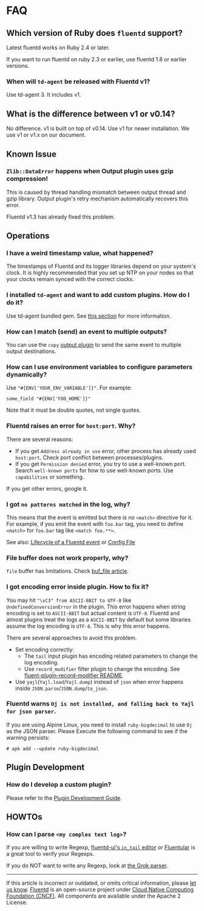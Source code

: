 # FAQ


## Which version of Ruby does `fluentd` support?

Latest fluentd works on Ruby 2.4 or later.

If you want to run fluentd on ruby 2.3 or earlier, use fluentd 1.8 or earlier versions.


### When will `td-agent` be released with Fluentd v1?

Use td-agent 3. It includes v1.


## What is the difference between v1 or v0.14?

No difference. v1 is built on top of v0.14. Use v1 for newer
installation. We use v1 or v1.x on our document.


## Known Issue


### `Zlib::DataError` happens when Output plugin uses gzip compression!

This is caused by thread handling mismatch between output thread and
gzip library. Output plugin's retry mechanism automatically recovers this
error.

Fluentd v1.3 has already fixed this problem.


## Operations


### I have a weird timestamp value, what happened?

The timestamps of Fluentd and its logger libraries depend on your
system's clock. It is highly recommended that you set up NTP on your
nodes so that your clocks remain synced with the correct clocks.


### I installed `td-agent` and want to add custom plugins. How do I do it?

Use td-agent bundled gem. See [this section](/deployment/plugin-management.md)
for more information.


### How can I match (send) an event to multiple outputs?

You can use the `copy` [output plugin](/plugins/output/copy.md) to send the
same event to multiple output destinations.


### How can I use environment variables to configure parameters dynamically?

Use `"#{ENV['YOUR_ENV_VARIABLE']}"`. For example:

```
some_field "#{ENV['FOO_HOME']}"
```

Note that it must be double quotes, not single quotes.


### Fluentd raises an error for `host:port`. Why?

There are several reasons:

-   If you get `Address already in use` error, other process has already
    used `host:port`. Check port conflict between processes/plugins.
-   If you get `Permission denied` error, you try to use a well-known
    port. Search `well-known ports` for how to use well-known ports. Use
    `capabilities` or something.

If you get other errors, google it.


### I got `no patterns matched` in the log, why?

This means that the event is emitted but there is no `<match>` directive for it.
For example, if you emit the event with `foo.bar` tag, you need to define
`<match>` for `foo.bar` tag like `<match foo.**>`.

See also: [Lifecycle of a Fluentd event](/overview/life-of-a-fluentd-event.md) or [Config File](/configuration/config-file.md)


### File buffer does not work properly, why?

`file` buffer has limitations. Check [buf_file article](/plugins/buffer/file.md#limitation).


### I got encoding error inside plugin. How to fix it?

You may hit `"\xC3" from ASCII-8BIT to UTF-8` like
`UndefinedConversionError` in the plugin. This error happens when string
encoding is set to `ASCII-8BIT` but actual content is `UTF-8`. Fluentd
and almost plugins treat the logs as a `ASCII-8BIT` by default but some
libraries assume the log encoding is `UTF-8`. This is why this error
happens.

There are several approaches to avoid this problem.

-   Set encoding correctly:
    -   The `tail` input plugin has encoding related parameters to change the
        log encoding.
    -   Use `record_modifier` filter plugin to change the encoding. See
        [fluent-plugin-record-modifier README](https://github.com/repeatedly/fluent-plugin-record-modifier#char_encoding).
-   Use `yajl`(`Yajl.load`/`Yajl.dump`) instead of `json` when error happens
    inside `JSON.parse`/`JSON.dump`/`to_json`.

### Fluentd warns `Oj is not installed, and falling back to Yajl for json parser`.

If you are using Alpine Linux, you need to install `ruby-bigdecimal` to use `Oj`
as the JSON parser. Please Execute the following command to see if the warning
persists:

```
# apk add --update ruby-bigdecimal
```


## Plugin Development


### How do I develop a custom plugin?

Please refer to the [Plugin Development Guide](/developer/plugin-development.md).


## HOWTOs

### How can I parse `<my complex text log>`?

If you are willing to write Regexp, [fluentd-ui's `in_tail` editor](/deployment/fluentd-ui.md#in_tail-setting) or
[Fluentular](http://fluentular.herokuapp.com) is a great tool to verify your Regexps.

If you do NOT want to write any Regexp, look at [the Grok parser](https://github.com/kiyoto/fluent-plugin-grok-parser).


------------------------------------------------------------------------

If this article is incorrect or outdated, or omits critical information, please
[let us know](https://github.com/fluent/fluentd-docs-gitbook/issues?state=open).
[Fluentd](http://www.fluentd.org/) is an open-source project under
[Cloud Native Computing Foundation (CNCF)](https://cncf.io/). All components are
available under the Apache 2 License.

